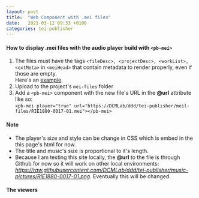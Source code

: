 ```yaml
---
layout: post
title:  "Web Component with .mei files"
date:   2021-03-12 09:33 +0100
categories: tei-publisher
---
```


#### How to display .mei files with the audio player build with ```<pb-mei>```
1. The files must have the tags ```<fileDesc>, <projectDesc>, <workList>, <extMeta>``` in ```<meiHead>``` that contain metadata to render properly, even if those are empty. <br>
Here's an [example](https://raw.githubusercontent.com/DCMLab/ddd/tei-publisher/meil-files/RIE1880-0017-01.mei).
2. Upload to the project's `mei-files` folder
3. Add a ```<pb-mei>``` component with the new file's URL in the **@url** attribute like so: <br>
```<pb-mei player="true" url="https://DCMLab/ddd/tei-publisher/meil-files/RIE1880-0017-01.mei"></pb-mei>```

#### Note
- The player's size and style can be change in CSS which is embed in the this page's html for now. 
- The title and music's size is proportional to it's length.
- Because I am testing this site locally, the **@url** to the file is through Github for now so it will work on other local environments: _https://raw.githubusercontent.com/DCMLab/ddd/tei-publisher/music-pictures/RIE1880-0017-01.png_. Eventually this will be changed.

#### The viewers

<head>
    <meta charset="UTF-8">
    <meta name="viewport" content="width=device-width, initial-scale=1.0">
    <meta http-equiv="X-UA-Compatible" content="ie=edge">
    <script src="https://unpkg.com/@webcomponents/webcomponentsjs@2.4.3/webcomponents-loader.js"></script>
    <script type="module" src="https://unpkg.com/@teipublisher/pb-components@latest/dist/pb-components-bundle.js"></script>
    <script type="module" src="https://unpkg.com/@teipublisher/pb-components@latest/dist/pb-leaflet-map.js"></script>
    <style> 
        @import url('https://fonts.googleapis.com/css?family=Oswald|Roboto&display=swap');
        pb-mei {
            max-width: 1024px;
            width: 100%;
            max-height: 480px;
            margin: 40px 0;
            padding: 20px 0;
            border-bottom: 1px solid #919191;
            border-top: 1px solid #919191;
        }
        pb-mei:first-child {
            margin-top: 0;
        }
    </style>          
</head>
<body>
    	<pb-page endpoint="https://teipublisher.com/exist/apps/tei-publisher">
		<main>
		    <pb-mei player="true" url="https://raw.githubusercontent.com/DCMLab/ddd/tei-publisher/meil-files/RIE1880-0017-01.mei">
		    </pb-mei>
		    <pb-mei player="true" url="https://raw.githubusercontent.com/DCMLab/ddd/tei-publisher/meil-files/RIE1880-0017-02.mei">
		    </pb-mei>
		    <pb-mei player="true" url="https://raw.githubusercontent.com/DCMLab/ddd/tei-publisher/meil-files/WEI1860-0024-01.mei">
		    </pb-mei>
            <pb-mei player="true" url="https://raw.githubusercontent.com/DCMLab/ddd/tei-publisher/meil-files/WEI1860-0072-02.mei">
		    </pb-mei>
		</main>
	</pb-page>
</body>